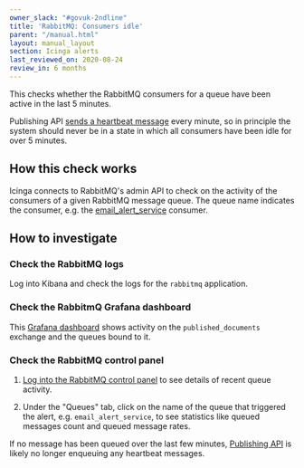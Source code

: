 ```yaml
---
owner_slack: "#govuk-2ndline"
title: 'RabbitMQ: Consumers idle'
parent: "/manual.html"
layout: manual_layout
section: Icinga alerts
last_reviewed_on: 2020-08-24
review_in: 6 months
---
```


This checks whether the RabbitMQ consumers for a queue have been active in the last 5 minutes.

Publishing API [sends a heartbeat message][heartbeat_messages] every minute, so in principle
the system should never be in a state in which all consumers have been idle for over 5 minutes.

## How this check works

Icinga connects to RabbitMQ's admin API to check on the activity of the consumers of
a given RabbitMQ message queue. The queue name indicates the consumer, e.g. the [email_alert_service] consumer.

## How to investigate

### Check the RabbitMQ logs

Log into Kibana and check the logs for the `rabbitmq` application.

### Check the RabbitmQ Grafana dashboard

This [Grafana dashboard][rabbitmq_grafana_dashboard] shows activity on the `published_documents`
exchange and the queues bound to it.

### Check the RabbitMQ control panel

1. [Log into the RabbitMQ control panel][rabbitmq_control_panel] to see details of recent queue activity.

2. Under the "Queues" tab, click on the name of the queue that triggered the alert, e.g. `email_alert_service`, to see statistics like queued messages count and queued message rates.

If no message has been queued over the last few minutes, [Publishing API][publishing_api] is
likely no longer enqueuing any heartbeat messages.

[publishing_api]: https://github.com/alphagov/publishing-api
[rabbitmq_control_panel]: /manual/rabbitmq.html#connecting-to-the-rabbitmq-web-control-panel
[heartbeat_messages]: https://github.com/alphagov/publishing-api/blob/d2552f681e772c9e4f5afb3a76605630fa4a588c/lib/tasks/heartbeat_messages.rake
[rabbitmq_grafana_dashboard]: https://grafana.publishing.service.gov.uk/dashboard/file/rabbitmq.json
[email_alert_service]: https://github.com/alphagov/email-alert-service
